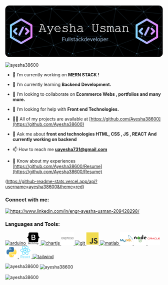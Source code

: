 ![logo](https://github.com/Ayesha38600/Ayesha38600/blob/main/github-header-image.png)

<p align="left"> 
<img src="https://komarev.com/ghpvc/?username=ayesha38600&label=Profile%20views&color=0e75b6&style=flat" alt="ayesha38600" /> </p>

- 🔭 I’m currently working on **MERN STACK !**

- 🌱 I’m currently learning **Backend Development.**

- 👯 I’m looking to collaborate on **Ecommerce Webs , portfolios and many more.**

- 🤝 I’m looking for help with **Front end Technologies.**

- 👨‍💻 All of my projects are available at [https://github.com/Ayesha38600](https://github.com/Ayesha38600)

- 💬 Ask me about **front end technologies HTML, CSS , JS , REACT And currently working on backend**

- 📫 How to reach me **uayesha731@gmail.com**

- 📄 Know about my experiences [https://github.com/Ayesha38600/Resume](https://github.com/Ayesha38600/Resume)

(https://github-readme-stats.vercel.app/api?username=ayesha38600&theme=red)

<h3 align="left">Connect with me:</h3>
<p align="left">
<a href="https://linkedin.com/in/https://www.linkedin.com/in/engr-ayesha-usman-209428298/" target="blank"><img align="center" src="https://raw.githubusercontent.com/rahuldkjain/github-profile-readme-generator/master/src/images/icons/Social/linked-in-alt.svg" alt="https://www.linkedin.com/in/engr-ayesha-usman-209428298/" height="30" width="40" /></a>
</p>

<h3 align="left">Languages and Tools:</h3>
<p align="left"> <a href="https://www.arduino.cc/" target="_blank" rel="noreferrer"> <img src="https://cdn.worldvectorlogo.com/logos/arduino-1.svg" alt="arduino" width="40" height="40"/> </a> <a href="https://getbootstrap.com" target="_blank" rel="noreferrer"> <img src="https://raw.githubusercontent.com/devicons/devicon/master/icons/bootstrap/bootstrap-plain-wordmark.svg" alt="bootstrap" width="40" height="40"/> </a> <a href="https://www.chartjs.org" target="_blank" rel="noreferrer"> <img src="https://www.chartjs.org/media/logo-title.svg" alt="chartjs" width="40" height="40"/> </a> <a href="https://expressjs.com" target="_blank" rel="noreferrer"> <img src="https://raw.githubusercontent.com/devicons/devicon/master/icons/express/express-original-wordmark.svg" alt="express" width="40" height="40"/> </a> <a href="https://git-scm.com/" target="_blank" rel="noreferrer"> <img src="https://www.vectorlogo.zone/logos/git-scm/git-scm-icon.svg" alt="git" width="40" height="40"/> </a> <a href="https://developer.mozilla.org/en-US/docs/Web/JavaScript" target="_blank" rel="noreferrer"> <img src="https://raw.githubusercontent.com/devicons/devicon/master/icons/javascript/javascript-original.svg" alt="javascript" width="40" height="40"/> </a> <a href="https://www.mathworks.com/" target="_blank" rel="noreferrer"> <img src="https://upload.wikimedia.org/wikipedia/commons/2/21/Matlab_Logo.png" alt="matlab" width="40" height="40"/> </a> <a href="https://www.mysql.com/" target="_blank" rel="noreferrer"> <img src="https://raw.githubusercontent.com/devicons/devicon/master/icons/mysql/mysql-original-wordmark.svg" alt="mysql" width="40" height="40"/> </a> <a href="https://nodejs.org" target="_blank" rel="noreferrer"> <img src="https://raw.githubusercontent.com/devicons/devicon/master/icons/nodejs/nodejs-original-wordmark.svg" alt="nodejs" width="40" height="40"/> </a> <a href="https://www.oracle.com/" target="_blank" rel="noreferrer"> <img src="https://raw.githubusercontent.com/devicons/devicon/master/icons/oracle/oracle-original.svg" alt="oracle" width="40" height="40"/> </a> <a href="https://www.python.org" target="_blank" rel="noreferrer"> <img src="https://raw.githubusercontent.com/devicons/devicon/master/icons/python/python-original.svg" alt="python" width="40" height="40"/> </a> <a href="https://reactjs.org/" target="_blank" rel="noreferrer"> <img src="https://raw.githubusercontent.com/devicons/devicon/master/icons/react/react-original-wordmark.svg" alt="react" width="40" height="40"/> </a> <a href="https://tailwindcss.com/" target="_blank" rel="noreferrer"> <img src="https://www.vectorlogo.zone/logos/tailwindcss/tailwindcss-icon.svg" alt="tailwind" width="40" height="40"/> </a> </p>

<p><img align="left" src="https://github-readme-stats.vercel.app/api/top-langs?username=ayesha38600&show_icons=true&locale=en&layout=compact" alt="ayesha38600" /></p>

<p>&nbsp;<img align="center" src="https://github-readme-stats.vercel.app/api?username=ayesha38600&show_icons=true&locale=en" alt="ayesha38600" /></p>

<p><img align="center" src="https://github-readme-streak-stats.herokuapp.com/?user=ayesha38600&" alt="ayesha38600" /></p>
